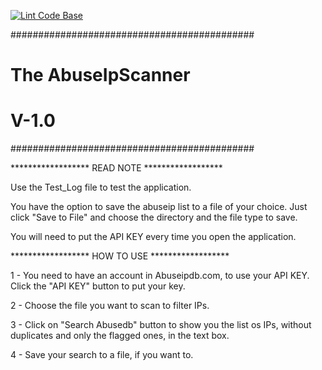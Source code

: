 [![Lint Code Base](https://github.com/JoaoAlmeida2675/abuseipscan/actions/workflows/super-linter.yml/badge.svg?branch=main&event=push)](https://github.com/JoaoAlmeida2675/abuseipscan/actions/workflows/super-linter.yml)



############################################
#          The AbuseIpScanner
#               V-1.0
############################################

****************** READ NOTE ******************

Use the Test_Log file to test the application.

You have the option to save the abuseip list to a file of your choice. Just click "Save to File" and choose the directory and the file type to save.

You will need to put the API KEY every time you open the application.

****************** HOW TO USE ******************

1 - You need to have an account in Abuseipdb.com, to use your API KEY. Click the "API KEY" button to put your key.

2 - Choose the file you want to scan to filter IPs.

3 - Click on "Search Abusedb" button to show you the list os IPs, without duplicates and only the flagged ones, in the text box.

4 - Save your search to a file, if you want to.
